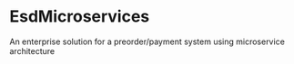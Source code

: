 # EsdMicroservices
An enterprise solution for a preorder/payment system using microservice architecture
